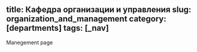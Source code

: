 title: Кафедра организации и управления
slug: organization_and_management
category: [departments]
tags: [_nav]
---

Manegement page